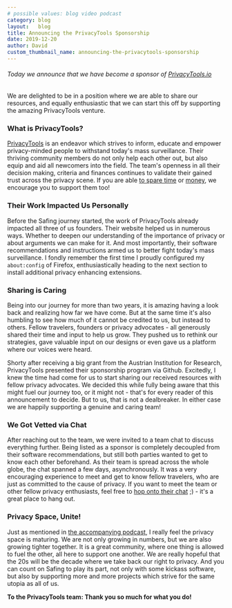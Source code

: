 ```yaml
---
# possible values: blog video podcast
category: blog
layout:   blog
title: Announcing the PrivacyTools Sponsorship
date: 2019-12-20
author: David
custom_thumbnail_name: announcing-the-privacytools-sponsorship
---
```


###### Today we announce that we have become a sponsor of [PrivacyTools.io](https://opencollective.com/privacytools)

We are delighted to be in a position where we are able to share our resources, and equally enthusiastic that we can start this off by supporting the amazing PrivacyTools venture.

### What is PrivacyTools?

[PrivacyTools](https://privacytools.io) is an endeavor which strives to inform, educate and empower privacy-minded people to withstand today's mass surveillance. Their thriving community members do not only help each other out, but also equip and aid all newcomers into the field. The team's openness in all their decision making, criteria and finances continues to validate their gained trust across the privacy scene. If you are able [to spare time](https://www.privacytools.io/) or [money](https://www.privacytools.io/donate/), we encourage you to support them too!

### Their Work Impacted Us Personally

Before the Safing journey started, the work of PrivacyTools already impacted all three of us founders. Their website helped us in numerous ways. Whether to deepen our understanding of the importance of privacy or about arguments we can make for it. And most importantly, their software recommendations and instructions armed us to better fight today's mass surveillance. I fondly remember the first time I proudly configured my `about:config` of Firefox, enthusiastically heading to the next section to install additional privacy enhancing extensions.

### Sharing is Caring

Being into our journey for more than two years, it is amazing having a look back and realizing how far we have come. But at the same time it's also humbling to see how much of it cannot be credited to us, but instead to others. Fellow travelers, founders or privacy advocates - all generously shared their time and input to help us grow. They pushed us to rethink our strategies, gave valuable input on our designs or even gave us a platform where our voices were heard.

Shorty after receiving a big grant from the Austrian Institution for Research, PrivacyTools presented their sponsorship program via Github. Excitedly, I knew the time had come for us to start sharing our received resources with fellow privacy advocates. We decided this while fully being aware that this might fuel our journey too, or it might not - that's for every reader of this announcement to decide. But to us, that is not a dealbreaker. In either case we are happily supporting a genuine and caring team!

### We Got Vetted via Chat

After reaching out to the team, we were invited to a team chat to discuss everything further. Being listed as a sponsor is completely decoupled from their software recommendations, but still both parties wanted to get to know each other beforehand. As their team is spread across the whole globe, the chat spanned a few days, asynchronously. It was a very encouraging experience to meet and get to know fellow travelers, who are just as committed to the cause of privacy. If you want to meet the team or other fellow privacy enthusiasts, feel free to [hop onto their chat](https://chat.privacytools.io/) ;) - it's a great place to hang out.

### Privacy Space, Unite!

Just as mentioned in [the accompanying podcast](https://safing.io/podcast/2019/12/20/becoming-privacytools-first-sponsor/), I really feel the privacy space is maturing. We are not only growing in numbers, but we are also growing tighter together. It is a great community, where one thing is allowed to fuel the other, all here to support one another. We are really hopeful that the 20s will be the decade where we take back our right to privacy. And you can count on Safing to play its part, not only with some kickass software, but also by supporting more and more projects which strive for the same utopia as all of us.

**To the PrivacyTools team: Thank you so much for what you do!**
